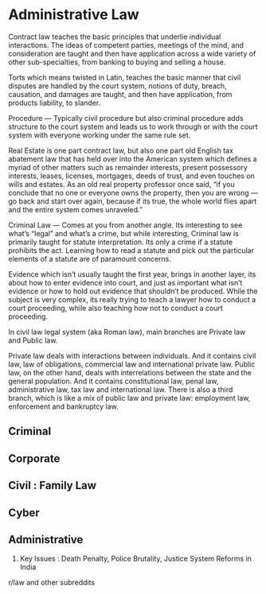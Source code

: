 # Administrative Law

Contract law teaches the basic principles that underlie individual interactions. The ideas of competent parties, meetings of the mind, and consideration are taught and then have application across a wide variety of other sub-specialties, from banking to buying and selling a house.

Torts which means twisted in Latin, teaches the basic manner that civil disputes are handled by the court system, notions of duty, breach, causation, and damages are taught, and then have application, from products liability, to slander.

Procedure — Typically civil procedure but also criminal procedure adds structure to the court system and leads us to work through or with the court system with everyone working under the same rule set.

Real Estate is one part contract law, but also one part old English tax abatement law that has held over into the American system which defines a myriad of other matters such as remainder interests, present possessory interests, leases, licenses, mortgages, deeds of trust, and even touches on wills and estates. As an old real property professor once said, “if you conclude that no one or everyone owns the property, then you are wrong — go back and start over again, because if its true, the whole world flies apart and the entire system comes unraveled.”

Criminal Law — Comes at you from another angle. Its interesting to see what’s “legal” and what’s a crime, but while interesting, Criminal law is primarily taught for statute interpretation. Its only a crime if a statute prohibits the act. Learning how to read a statute and pick out the particular elements of a statute are of paramount concerns.

Evidence which isn’t usually taught the first year, brings in another layer, its about how to enter evidence into court, and just as important what isn’t evidence or how to hold out evidence that shouldn’t be produced. While the subject is very complex, its really trying to teach a lawyer how to conduct a court proceeding, while also teaching how not to conduct a court proceeding.

In civil law legal system (aka Roman law), main branches are Private law and Public law.

Private law deals with interactions between individuals. And it contains civil law, law of obligations, commercial law and international private law. Public law, on the other hand, deals with interrelations between the state and the general population. And it contains constitutional law, penal law, administrative law, tax law and international law. There is also a third branch, which is like a mix of public law and private law: employment law, enforcement and bankruptcy law.

## Criminal

## Corporate

## Civil : Family Law

## Cyber

## Administrative

1. Key Issues : Death Penalty, Police Brutality, Justice System Reforms in India

r/law and other subreddits
